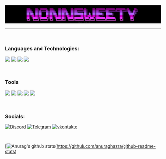 ![Header](https://github.com/Fafnot/Fafnot/blob/main/WindowsTerminal_xUFV7rxoP5.png)

------------------------------------------------------------------------------------

<br />

### Languages and Technologies:
<img src="https://img.shields.io/badge/python-black?style=for-the-badge&logo=python&logoColor=blue"> <img src="https://img.shields.io/badge/html-black?style=for-the-badge&logo=html5&logoColor=red"> <img src="https://img.shields.io/badge/css-black?style=for-the-badge&logo=css3&logoColor=blue"> <img src="https://img.shields.io/badge/figma-black?style=for-the-badge&logo=figma&logoColor=red">

<br />

### Tools
<img src="https://img.shields.io/badge/nvim-black?style=for-the-badge&logo=neovim&logoColor=green&"> <img src="https://img.shields.io/badge/vs code-black?style=for-the-badge&logoColor=blue"> <img src="https://img.shields.io/badge/blender-black?style=for-the-badge&logo=blender&logoColor=orenge"> <img src="https://img.shields.io/badge/google-black?style=for-the-badge&logo=google&logoColor=blue"> <img src="https://img.shields.io/badge/pycharm-black?style=for-the-badge&logo=pycharm&logoColor=green">

<br />

### Socials:

[![Discord](https://img.shields.io/badge/discord-black?style=for-the-badge&logo=discord&logoColor=purple)](https://discord.com/invite/SFcSqZatPa) [![Telegram](https://img.shields.io/badge/telegram-black?style=for-the-badge&logo=telegram&logoColor=blue)](https://t.me/Trash_sweetyyy) [![vkontakte](https://img.shields.io/badge/vkontakte-black?style=for-the-badge&logo=vk&logoColor=blue)](https://vk.com/darmenov5)

<br /> 

[![Anurag's github stats](https://github-readme-stats.vercel.app/api?username=anuraghazra&show_icons=true)(https://github.com/anuraghazra/github-readme-stats)





